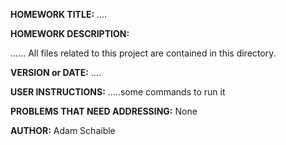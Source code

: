 **HOMEWORK TITLE:** ....

**HOMEWORK DESCRIPTION:**

......
All files related to this project are contained in this directory.

**VERSION or DATE:** ....

**USER INSTRUCTIONS:** 
.....some commands to run it

**PROBLEMS THAT NEED ADDRESSING:** None

**AUTHOR:** Adam Schaible
